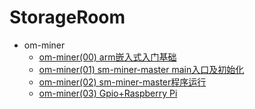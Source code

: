 # StorageRoom

* om-miner
	* [om-miner(00) arm嵌入式入门基础](om-miner/om-miner00/om-miner00.md)
	* [om-miner(01) sm-miner-master main入口及初始化](om-miner/om-miner01/om-miner01.md)
	* [om-miner(02) sm-miner-master程序运行](om-miner/om-miner02/om-miner02.md)
	* [om-miner(03) Gpio+Raspberry Pi](om-miner/om-miner03/om-miner03.md)
